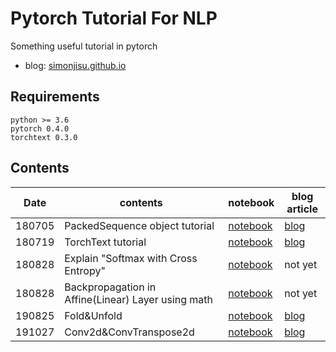 # Pytorch Tutorial For NLP

Something useful tutorial in pytorch

* blog: [simonjisu.github.io](https://simonjisu.github.io/)

## Requirements

```
python >= 3.6
pytorch 0.4.0 
torchtext 0.3.0
```

## Contents

|Date|contents|notebook|blog article|
|-|-|-|-|
|180705|PackedSequence object tutorial|[notebook](https://nbviewer.jupyter.org/github/simonjisu/pytorch_tutorials/blob/master/00_Basic/PackedSequence/PackedSequence_Tutorial.ipynb)|[blog](https://simonjisu.github.io/datascience/2018/07/05/packedsequence.html)|
|180719| TorchText tutorial |[notebook](https://nbviewer.jupyter.org/github/simonjisu/pytorch_tutorials/blob/master/00_Basic/01_TorchText.ipynb)|[blog](https://simonjisu.github.io/nlp/2018/07/18/torchtext.html)|
|180828| Explain "Softmax with Cross Entropy" | [notebook](https://nbviewer.jupyter.org/github/simonjisu/pytorch_tutorials/blob/master/00_Basic_Utils/03_Loss_function.ipynb) | not yet |
|180828| Backpropagation in Affine(Linear) Layer using math | [notebook](https://nbviewer.jupyter.org/github/simonjisu/pytorch_tutorials/blob/master/00_Basic_Utils/04_Backpropagation_Matrix_diff.ipynb) | not yet |
|190825| Fold&Unfold | [notebook](https://nbviewer.jupyter.org/github/simonjisu/pytorch_tutorials/blob/master/02_VISION/01_Fold_and_Unfold.ipynb) | [blog](https://www.notion.so/simonjisu/PyTorch-Fold-Unfold-e197f4094e31461384975361d9eb941f) |
|191027| Conv2d&ConvTranspose2d | [notebook](https://nbviewer.jupyter.org/github/simonjisu/pytorch_tutorials/blob/master/02_VISION/02_Conv2d_and_ConvTranspose2d.ipynb) | [blog](https://simonjisu.github.io/datascience/2019/10/27/convtranspose2d.html) |
